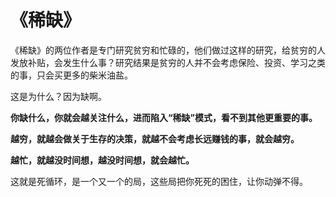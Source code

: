 # 《稀缺》

《稀缺》的两位作者是专门研究贫穷和忙碌的，他们做过这样的研究，给贫穷的人发放补贴，会发生什么事？研究结果是贫穷的人并不会考虑保险、投资、学习之类的事，只会买更多的柴米油盐。

 

这是为什么？因为缺啊。

 

**你缺什么，你就会越关注什么，进而陷入“稀缺”模式，看不到其他更重要的事。**

 

**越穷，就越会做关于生存的决策，就越不会考虑长远赚钱的事，就会越穷。**

**越忙，就越没时间想，越没时间想，就会越忙。**

 

这就是死循环，是一个又一个的局，这些局把你死死的困住，让你动弹不得。

